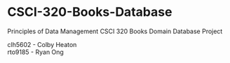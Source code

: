 # CSCI-320-Books-Database
Principles of Data Management CSCI 320 Books Domain Database Project

clh5602 - Colby Heaton  
rto9185 - Ryan Ong